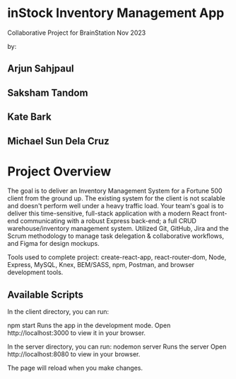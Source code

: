 # inStock Inventory Management App
Collaborative Project for BrainStation Nov 2023

by:
## Arjun Sahjpaul
## Saksham Tandom
## Kate Bark
## Michael Sun Dela Cruz

# Project Overview
The goal is to deliver an Inventory Management System for a Fortune 500 client from the ground up. The existing system for the client is not scalable and doesn't perform well under a heavy traffic load. Your team's goal is to deliver this time-sensitive, full-stack application with a modern React front-end communicating with a robust Express back-end; a full CRUD warehouse/inventory management system.  Utilized Git, GitHub, Jira and the Scrum methodology to manage task delegation & collaborative workflows, and Figma for design mockups.

Tools used to complete project: create-react-app, react-router-dom, Node, Express, MySQL, Knex, BEM/SASS, npm, Postman, and browser development tools.


## Available Scripts
In the client directory, you can run:

npm start
Runs the app in the development mode.
Open http://localhost:3000 to view it in your browser.

In the server directory, you can run:
nodemon server
Runs the server
Open http://localhost:8080 to view in your browser.

The page will reload when you make changes.
